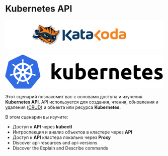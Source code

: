 # Kubernetes API #
![Katacoda Logo](./assets/logo-text-with-head.png)  

![Kubernetes](./assets/kubernetes.png "Kubernetes")

Этот сценарий познакомит вас с основами доступа и изучения **Kubernetes API**. API используется для создания, чтения, обновления и удаления ([CRUD](https://en.wikipedia.org/wiki/Create,_read,_update_and_delete)) и объекта или ресурса **Kubernetes**.

В этом сценарии вы изучите:

- Доступ к **API** через **kubectl**
- Интроспекция и анализ объектов в кластере через **API**
- Доступ к **API** кластера локально через **Proxy**
- Discover api-resources and api-versions
- Discover the Explain and Describe commands
